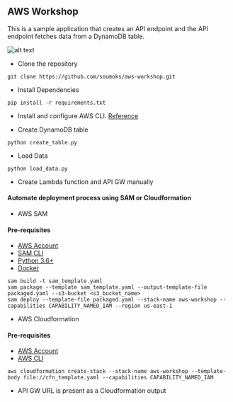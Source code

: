 ## AWS Workshop

This is a sample application that creates an API endpoint and the API endpoint fetches data from a DynamoDB table.

![alt text](https://github-cf.sourabh.org/images/aws-workshop-architecture.png)

* Clone the repository

```
git clone https://github.com/soumoks/aws-workshop.git
```

* Install Dependencies

```
pip install -r requirements.txt
```

* Install and configure AWS CLI. [Reference](https://docs.aws.amazon.com/cli/latest/userguide/cli-chap-welcome.html)

* Create DynamoDB table
```
python create_table.py
```

* Load Data
```
python load_data.py
```

* Create Lambda function and API GW manually


#### Automate deployment process using SAM or Cloudformation

* AWS SAM

#### Pre-requisites
* [AWS Account](https://portal.aws.amazon.com/billing/signup)
* [SAM CLI](https://docs.aws.amazon.com/serverless-application-model/latest/developerguide/serverless-sam-cli-install.html)
* [Python 3.6+](https://www.python.org/)
* [Docker](https://www.docker.com/products/docker-desktop)

```
sam build -t sam_template.yaml
sam package --template sam_template.yaml --output-template-file packaged.yaml --s3-bucket <s3_bucket_name>
sam deploy --template-file packaged.yaml --stack-name aws-workshop --capabilities CAPABILITY_NAMED_IAM --region us-east-1
```

* AWS Cloudformation
#### Pre-requisites
* [AWS Account](https://portal.aws.amazon.com/billing/signup)
* [AWS CLI](https://aws.amazon.com/cli/)

```
aws cloudformation create-stack --stack-name aws-workshop --template-body file://cfn_template.yaml --capabilities CAPABILITY_NAMED_IAM
```

* API GW URL is present as a Cloudformation output